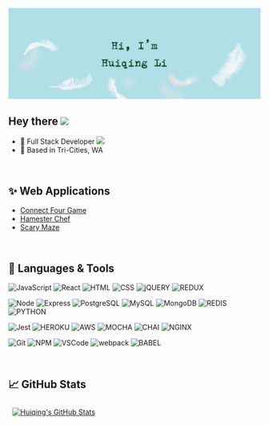 ![Huiqing's GitHub Banner](./assets/GitHubHeader.png)

## Hey there <img src="https://media.giphy.com/media/hvRJCLFzcasrR4ia7z/giphy.gif" width="25px">

- :office: Full Stack Developer <img src="https://media.giphy.com/media/l46CinKaszkIb89a0/giphy.gif" width="25px">
- :round_pushpin: Based in Tri-Cities, WA

<br>

## ✨ Web Applications

- [Connect Four Game](https://hqconnectfour.onrender.com/)
- [Hamester Chef](https://hqhamsterchef.onrender.com/)
- [Scary Maze](https://hqscarymaze.onrender.com/)

<br>

## 💼 Languages & Tools
![JavaScript](https://img.shields.io/badge/JavaScript%20-%23323330.svg?&style=flat-square&logo=javascript&logoColor=%23F7DF1E)
![React](https://img.shields.io/badge/React%20-%2320232a.svg?&style=flat-square&logo=react&logoColor=%2361DAFB)
![HTML](https://img.shields.io/badge/HTML5%20-%23E34F26.svg?&style=flat-square&logo=html5&logoColor=white)
![CSS](https://img.shields.io/badge/CSS3%20-%231572B6.svg?&style=flat-square&logo=css3&logoColor=white)
![jQUERY](https://img.shields.io/badge/jQuery-0769AD?style=flat-square&logo=jquery&logoColor=white)
![REDUX](https://img.shields.io/badge/Redux-593D88?style=flat-square&logo=redux&logoColor=white)

![Node](https://img.shields.io/badge/Node.js%20-%2343853D.svg?&style=flat-square&logo=node.js&logoColor=white)
![Express](https://img.shields.io/badge/Express%20-%23404d59.svg?&style=flat-square)
![PostgreSQL](https://img.shields.io/badge/PostgreSQL-%23316192.svg?&style=flat-square&logo=postgresql&logoColor=white)
![MySQL](https://img.shields.io/badge/MySQL-%2300f.svg?&style=flat-square&logo=mysql&logoColor=white)
![MongoDB](https://img.shields.io/badge/MongoDB-%234ea94b.svg?&style=flat-square&logo=mongodb&logoColor=white)
![REDIS](https://img.shields.io/badge/redis-DC382D?style=flat-square&logo=redis&logoColor=white)
![PYTHON](https://img.shields.io/badge/Python-3776AB?style=flat-square&logo=python&logoColor=white)

![Jest](https://img.shields.io/badge/Jest%20-%23C21325.svg?&style=flat-square&logo=Jest&logoColor=white)
![HEROKU](https://img.shields.io/badge/Heroku-430098?style=flat-square&logo=heroku&logoColor=white)
![AWS](https://img.shields.io/badge/Amazon_AWS-232F3E?style=flat-square&logo=amazon-aws&logoColor=white)
![MOCHA](https://img.shields.io/badge/mocha-8D6748?style=flat-square&logo=mocha&logoColor=white)
![CHAI](https://img.shields.io/badge/chai-A30701?style=flat-square&logo=chai&logoColor=white)
![NGINX](https://img.shields.io/badge/Nginx-009639?style=flat-square&logo=nginx&logoColor=white)

![Git](https://img.shields.io/badge/Git%20-%23F05033.svg?style=flat-square&logo=git&logoColor=white)
![NPM](https://img.shields.io/badge/npm-CB3837?style=flat-square&logo=npm&logoColor=white)
![VSCode](https://img.shields.io/badge/VS%20Code%20-%23007ACC.svg?&style=flat-square&logo=visual-studio-code&logoColor=white)
![webpack](https://img.shields.io/badge/webpack%20-%238DD6F9.svg?&style=flat-square&logo=webpack&logoColor=black)
![BABEL](https://img.shields.io/badge/Babel-F9DC3E?style=flat-square&logo=babel&logoColor=white)

<br>

## &#x1f4c8; GitHub Stats

<a href="https://github.com/sharplessHQ">
  <img align="center" style="margin:0.5rem" src="https://github-readme-stats.vercel.app/api?username=sharplessHQ&show_icons=true&line_height=27&count_private=true&title_color=034749&text_color=0E6A6B&icon_color=9E880D&bg_color=B0E0E6" alt="Huiqing's GitHub Stats" />
</a>

<!--
## 📌 Pinned Repositories

<a href="https://github.com/sharplessHQ/hqConnectFour">
  <img align="center" style="margin:0.5rem" src="https://github-readme-stats.vercel.app/api/pin/?username=sharplessHQ&repo=hqConnectFour&title_color=034749&text_color=0E6A6B&icon_color=9E880D&bg_color=B0E0E6" />
</a>

<a href="https://github.com/sharplessHQ/hqHamsterChef">
  <img align="center" style="margin:0.5rem" src="https://github-readme-stats.vercel.app/api/pin/?username=sharplessHQ&repo=hqHamsterChef&title_color=034749&text_color=0E6A6B&icon_color=9E880D&bg_color=B0E0E6" />
</a>

<br>
<br>

<a href="https://github.com/sharplessHQ/Atelier-FrontEnd">
  <img align="center" style="margin:0.5rem" src="https://github-readme-stats.vercel.app/api/pin/?username=sharplessHQ&repo=Atelier-FrontEnd&title_color=034749&text_color=0E6A6B&icon_color=9E880D&bg_color=B0E0E6" />
</a>

<a href="https://github.com/sharplessHQ/Atelier-BackEnd">
  <img align="center" style="margin:0.5rem" src="https://github-readme-stats.vercel.app/api/pin/?username=sharplessHQ&repo=Atelier-BackEnd&title_color=034749&text_color=0E6A6B&icon_color=9E880D&bg_color=B0E0E6" />
</a>

<br>
<br>

<a href="https://github.com/sharplessHQ/Galileo">
  <img align="center" style="margin:0.5rem" src="https://github-readme-stats.vercel.app/api/pin/?username=sharplessHQ&repo=Galileo&title_color=034749&text_color=0E6A6B&icon_color=9E880D&bg_color=B0E0E6" />
</a>

<br>
-->

<!--
**sharplessHQ/sharplessHQ** is a ✨ _special_ ✨ repository because its `README.md` (this file) appears on your GitHub profile.

Here are some ideas to get you started:

- 🔭 I’m currently working on ...
- 🌱 I’m currently learning ...
- 👯 I’m looking to collaborate on ...
- 🤔 I’m looking for help with ...
- 💬 Ask me about ...
- 📫 How to reach me: ...
- 😄 Pronouns: ...
- ⚡ Fun fact: ...
-->
